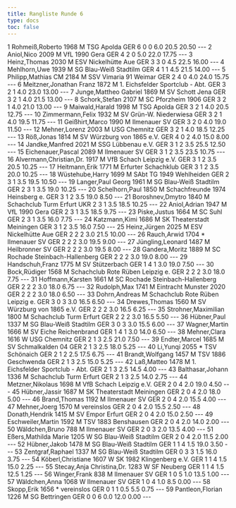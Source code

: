 ```yaml
---
title: Rangliste Runde 6
type: docs
toc: false
---
```


<rangliste>
1	Rohmeiß,Roberto		1968	M	TSG Apolda	GER	6	0	0	6.0	20.5	20.50	---
2	Aniol,Nico		2009	M	VfL 1990 Gera	GER	4	2	0	5.0	22.0	17.75	---
3	Heinz,Thomas		2030	M	ESV Nickelhütte Aue	GER	3	3	0	4.5	22.5	16.00	---
4	Mehlhorn,Uwe		1939	M	SG Blau-Weiß Stadtilm	GER	4	1	1	4.5	21.5	14.00	---
5	Philipp,Mathias	CM	2184	M	SSV Vimaria 91 Weimar	GER	2	4	0	4.0	24.0	15.75	---
6	Meitzner,Jonathan Franz		1872	M	1. Eichsfelder Sportclub - Abt.	GER	3	2	1	4.0	23.0	13.00	---
7	Junge,Mattheo Gabriel		1869	M	SV Schott Jena	GER	3	2	1	4.0	21.5	13.00	---
8	Schork,Stefan		2107	M	SC Pforzheim 1906	GER	3	2	1	4.0	21.0	13.00	---
9	Maiwald,Harald		1998	M	TSG Apolda	GER	3	2	1	4.0	20.5	12.75	---
10	Zimmermann,Felix		1932	M	SV Grün-W. Niederwiesa	GER	3	2	1	4.0	19.5	11.75	---
11	Geißhirt,Marco		1990	M	Ilmenauer SV	GER	3	2	0	4.0	19.0	11.50	---
12	Mehner,Lorenz		2003	M	USG Chemnitz	GER	3	2	1	4.0	18.5	12.25	---
13	Röß,Jonas		1814	M	SV Würzburg von 1865 e.V.	GER	4	0	2	4.0	15.0	8.00	---
14	Jandke,Manfred		2021	M	SSG Lübbenau e.V.	GER	3	1	2	3.5	25.5	12.50	---
15	Eichenauer,Pascal		2089	M	Ilmenauer SV	GER	3	1	2	3.5	23.5	10.75	---
16	Alvermann,Christian,Dr.		1917	M	VfB Schach Leipzig e.V.	GER	3	1	2	3.5	20.5	10.25	---
17	Heitmann,Erik		1771	M	Erfurter Schachklub	GER	3	1	2	3.5	20.0	10.25	---
18	Wüstehube,Harry		1699	M	SAbt TG 1949 Wehlheiden	GER	2	3	1	3.5	19.5	10.50	---
19	Langer,Paul Georg		1961	M	SG Blau-Weiß Stadtilm	GER	2	3	1	3.5	19.0	10.25	---
20	Schelhorn,Paul		1850	M	Schachfreunde 1974 Heinsberg e.	GER	3	1	2	3.5	19.0	8.50	---
21	Boroshnev,Dmytro		1840	M	Schachclub Turm Erfurt	UKR	2	3	1	3.5	18.5	10.25	---
22	Aniol,Adrian		1947	M	VfL 1990 Gera	GER	2	3	1	3.5	18.5	9.75	---
23	Piske,Justus		1664	M	SC Suhl	GER	2	3	1	3.5	16.0	7.75	---
24	Katzmann,Kimi		1686	M	SK Theaterstadt Meiningen	GER	3	1	2	3.5	16.0	7.50	---
25	Heinz,Jürgen		2025	M	ESV Nickelhütte Aue	GER	2	2	2	3.0	21.5	10.00	---
26	Rauch,Arwid		1704	*	Ilmenauer SV	GER	2	2	2	3.0	19.5	9.00	---
27	Jüngling,Leonard		1487	M	Heilbronner SV	GER	2	2	2	3.0	19.5	8.00	---
28	Gandera,Moritz		1889	M	SC Rochade Steinbach-Hallenberg	GER	2	2	2	3.0	19.0	8.00	---
29	Handschuh,Franz		1775	M	SV Stützerbach	GER	1	4	1	3.0	19.0	7.50	---
30	Bock,Rüdiger		1568	M	Schachclub Rote Rüben Leipzig e.	GER	2	2	2	3.0	18.0	7.75	---
31	Hoffmann,Karsten		1661	M	SC Rochade Steinbach-Hallenberg	GER	2	2	2	3.0	18.0	6.75	---
32	Rudolph,Max		1741	M	Eintracht Munster 2020	GER	2	2	2	3.0	18.0	6.50	---
33	Dohrn,Andreas			M	Schachclub Rote Rüben Leipzig e.	GER	3	0	3	3.0	16.5	6.50	---
34	Drewes,Thomas		1560	M	SV Würzburg von 1865 e.V.	GER	2	2	2	3.0	16.5	6.25	---
35	Strohner,Maximilian		1800	M	Schachclub Turm Erfurt	GER	2	2	2	3.0	16.5	5.50	---
36	Hübner,Paul		1337	M	SG Blau-Weiß Stadtilm	GER	3	0	3	3.0	15.5	6.00	---
37	Wagner,Martin		1666	M	SV Eiche Reichenbrand	GER	1	4	1	3.0	14.0	6.50	---
38	Mehner,Clara		1616	W	USG Chemnitz	GER	2	1	3	2.5	21.0	7.50	---
39	Endter,Marcel		1685	M	SV Schmalkalden 04	GER	2	1	3	2.5	18.0	5.25	---
40	Li,Yunqi		2055	*	TSV Schönaich	GER	2	1	2	2.5	17.5	6.75	---
41	Brandt,Wolfgang		1457	M	TSV 1886 Geschwenda	GER	2	1	3	2.5	15.0	5.25	---
42	Laß,Matteo		1478	M	1. Eichsfelder Sportclub - Abt.	GER	2	1	3	2.5	14.5	4.00	---
43	Balthasar,Johann		1336	M	Schachclub Turm Erfurt	GER	2	1	3	2.5	14.0	2.75	---
44	Metzner,Nikolaus		1698	M	VfB Schach Leipzig e.V.	GER	2	0	4	2.0	19.0	4.50	---
45	Hübner,Jassir		1687	M	SK Theaterstadt Meiningen	GER	2	0	4	2.0	18.0	5.00	---
46	Brand,Thomas		1192	M	Ilmenauer SV	GER	2	0	4	2.0	15.5	4.00	---
47	Mehner,Joerg		1570	M	vereinslos	GER	2	0	4	2.0	15.5	2.50	---
48	Donath,Hendrik		1415	M	SV Empor Erfurt	GER	2	0	4	2.0	15.0	2.50	---
49	Eschweiler,Martin		1592	M	TSV 1883 Benshausen	GER	2	0	4	2.0	14.0	2.00	---
50	Wäldchen,Bruno		788	M	Ilmenauer SV	GER	2	0	3	2.0	13.5	4.00	---
51	Eßers,Mathilda Marie		1205	W	SG Blau-Weiß Stadtilm	GER	2	0	4	2.0	11.5	2.00	---
52	Hübner,Jakob		1478	M	SG Blau-Weiß Stadtilm	GER	1	1	4	1.5	19.0	3.50	---
53	Zentgraf,Raphael		1337	M	SG Blau-Weiß Stadtilm	GER	0	3	3	1.5	16.0	3.75	---
54	Köberl,Christiane		1607	W	SK 1982 Klingenberg e.V.	GER	1	1	4	1.5	15.0	2.25	---
55	Stecay,Anja Christina,Dr.		1283	W	SF Neuberg	GER	1	1	4	1.5	12.5	1.25	---
56	Winger,Frank		838	M	Ilmenauer SV	GER	1	0	5	1.0	13.5	1.00	---
57	Wäldchen,Anna		1068	W	Ilmenauer SV	GER	1	0	4	1.0	8.5	0.00	---
58	Skopp,Erik		1656	*	vereinslos	GER	0	1	1	0.5	5.5	0.75	---
59	Pantleon,Florian		1226	M	SG Bettringen	GER	0	0	6	0.0	12.0	0.00	---
</rangliste>